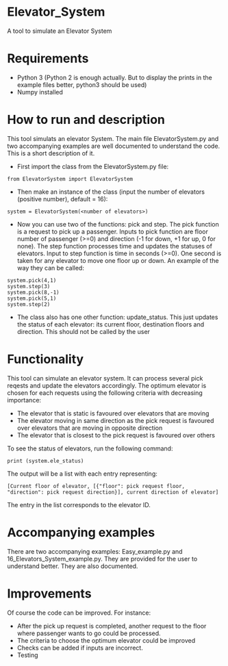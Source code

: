 # Elevator_System
A tool to simulate an Elevator System
# Requirements
- Python 3 (Python 2 is enough actually. But to display the prints in the example files better, python3 should be used)
- Numpy installed

# How to run and description
This tool simulats an elevator System. The main file ElevatorSystem.py and two accompanying examples are well documented to understand the code. This is a short description of it.

- First import the class from the ElevatorSystem.py file:
```
from ElevatorSystem import ElevatorSystem 
```
- Then make an instance of the class (input the number of elevators (positive number), default = 16):
```
system = ElevatorSystem(<number of elevators>)
```
- Now you can use two of the functions: pick and step. The pick function is a request to pick up a passenger. Inputs to pick function are floor number of passenger (>=0) and direction (-1 for down, +1 for up, 0 for none). The step function processes time and updates the statuses of elevators. Input to step function is time in seconds (>=0). One second is taken for any elevator to move one floor up or down. An example of the way they can be called:
```
system.pick(4,1)
system.step(3)
system.pick(8,-1)
system.pick(5,1)
system.step(2)
```
- The class also has one other function: update_status. This just updates the status of each elevator: its current floor, destination floors and direction. This should not be called by the user

# Functionality
This tool can simulate an elevator system. It can process several pick reqests and update the elevators accordingly. The optimum elevator is chosen for each requests using the following criteria with decreasing importance:
- The elevator that is static is favoured over elevators that are moving
- The elevator moving in same direction as the pick request is favoured over elevators that are moving in opposite direction
- The elevator that is closest to the pick request is favoured over others

To see the status of elevators, run the following command:
```
print (system.ele_status)
```
The output will be a list with each entry representing:
```
[Current floor of elevator, [{"floor": pick request floor, "direction": pick request direction}], current direction of elevator]
```
The entry in the list corresponds to the elevator ID.

# Accompanying examples
There are two accompanying examples: Easy_example.py and 16_Elevators_System_example.py. They are provided for the user to understand better. They are also documented.

# Improvements
Of course the code can be improved. For instance:
- After the pick up request is completed, another request to the floor where passenger wants to go could be processed.
- The criteria to choose the optimum elevator could be improved
- Checks can be added if inputs are incorrect.
- Testing